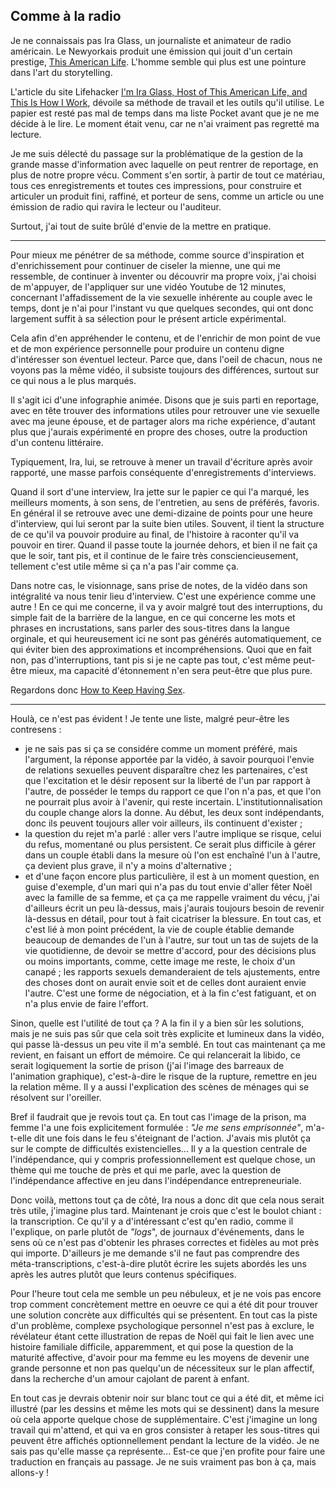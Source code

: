 ## Comme à la radio

Je ne connaissais pas Ira Glass, un journaliste et animateur de radio américain. Le Newyorkais produit une émission qui jouit d'un certain prestige, [This American Life][1]. L'homme semble qui plus est une pointure dans l'art du storytelling.

[1]: http://www.thisamericanlife.org/

L'article du site Lifehacker [I'm Ira Glass, Host of This American Life, and This Is How I Work][2], dévoile sa méthode de travail et les outils qu'il utilise. Le papier est resté pas mal de temps dans ma liste Pocket avant que je ne me décide à le lire. Le moment était venu, car ne n'ai vraiment pas regretté ma lecture.

[2]: http://lifehacker.com/im-ira-glass-host-of-this-american-life-and-this-is-h-1609562031

Je me suis délecté du passage sur la problématique de la gestion de la grande masse d'information avec laquelle on peut rentrer de reportage, en plus de notre propre vécu. Comment s'en sortir, à partir de tout ce matériau, tous ces enregistrements et toutes ces impressions, pour construire et articuler un produit fini, raffiné, et porteur de sens, comme un article ou une émission de radio qui ravira le lecteur ou l'auditeur.

Surtout, j'ai tout de suite brûlé d'envie de la mettre en pratique.

---

Pour mieux me pénétrer de sa méthode, comme source d'inspiration et d'enrichissement pour continuer de ciseler la mienne, une qui me ressemble, de continuer à inventer ou découvrir ma propre voix, j'ai choisi de m'appuyer, de l'appliquer sur une vidéo Youtube de 12 minutes, concernant l'affadissement de la vie sexuelle inhérente au couple avec le temps, dont je n'ai pour l'instant vu que quelques secondes, qui ont donc largement suffit à sa sélection pour le présent article expérimental.

Cela afin d'en appréhender le contenu, et de l'enrichir de mon point de vue et de mon expérience personnelle pour produire un contenu digne d'intéresser son éventuel lecteur. Parce que, dans l'oeil de chacun, nous ne voyons pas la même vidéo, il subsiste toujours des différences, surtout sur ce qui nous a le plus marqués.

Il s'agit ici d'une infographie animée. Disons que je suis parti en reportage, avec en tête trouver des informations utiles pour retrouver une vie sexuelle avec ma jeune épouse, et de partager alors ma riche expérience, d'autant plus que j'aurais expérimenté en propre des choses, outre la production d'un contenu littéraire.

Typiquement, Ira, lui, se retrouve à mener un travail d'écriture après avoir rapporté, une masse parfois conséquente d'enregistrements d'interviews.

Quand il sort d'une interview, Ira jette sur le papier ce qui l'a marqué, les meilleurs moments, à son sens, de l'entretien, au sens de préférés, favoris. En général il se retrouve avec une demi-dizaine de points pour une heure d'interview, qui lui seront par la suite bien utiles. Souvent, il tient la structure de ce qu'il va pouvoir produire au final, de l'histoire à raconter qu'il va pouvoir en tirer. Quand il passe toute la journée dehors, et bien il ne fait ça que le soir, tant pis, et il continue de le faire très consciencieusement, tellement c'est utile même si ça n'a pas l'air comme ça.

Dans notre cas, le visionnage, sans prise de notes, de la vidéo dans son intégralité va nous tenir lieu d'interview. C'est une expérience comme une autre ! En ce qui me concerne, il va y avoir malgré tout des interruptions, du simple fait de la barrière de la langue, en ce qui concerne les mots et phrases en incrustations, sans parler des sous-titres dans la langue orginale, et qui heureusement ici ne sont pas générés automatiquement, ce qui éviter bien des approximations et incompréhensions. Quoi que en fait non, pas d'interruptions, tant pis si je ne capte pas tout, c'est même peut-être mieux, ma capacité d'étonnement n'en sera peut-être que plus pure.

Regardons donc [How to Keep Having Sex][2].

[2]: https://youtu.be/dh43cVtfMYs

***

Houlà, ce n'est pas évident ! Je tente une liste, malgré peur-être les contresens :

- je ne sais pas si ça se considére comme un moment préféré, mais l'argument, la réponse apportée par la vidéo, à savoir pourquoi l'envie de relations sexuelles peuvent disparaître chez les partenaires, c'est que l'excitation et le désir reposent sur la liberté de l'un par rapport à l'autre, de posséder le temps du rapport ce que l'on n'a pas, et que l'on ne pourrait plus avoir à l'avenir, qui reste incertain. L'institutionnalisation du couple change alors la donne. Au début, les deux sont indépendants, donc ils peuvent toujours aller voir ailleurs, ils continuent d'exister ;
- la question du rejet m'a parlé : aller vers l'autre implique se risque, celui du refus, momentané ou plus persistent. Ce serait plus difficile à gérer dans un couple établi dans la mesure où l'on est enchaîné l'un à l'autre, ça devient plus grave, il n'y a moins d'alternative ;
- et d'une façon encore plus particulière, il est à un moment question, en guise d'exemple, d'un mari qui n'a pas du tout envie d'aller fêter Noël avec la famille de sa femme, et ça ça me rappelle vraiment du vécu, j'ai d'ailleurs écrit un peu là-dessus, mais j'aurais toujours besoin de revenir là-dessus en détail, pour tout à fait cicatriser la blessure. En tout cas, et c'est lié à mon point précédent, la vie de couple établie demande beaucoup de demandes de l'un à l'autre, sur tout un tas de sujets de la vie quotidienne, de devoir se mettre d'accord, pour des décisions plus ou moins importants, comme, cette image me reste, le choix d'un canapé ; les rapports sexuels demanderaient de tels ajustements, entre des choses dont on aurait envie soit et de celles dont auraient envie l'autre. C'est une forme de négociation, et à la fin c'est fatiguant, et on n'a plus envie de faire l'effort.

Sinon, quelle est l'utilité de tout ça ? A la fin il y a bien sûr les solutions, mais je ne suis pas sûr que cela soit très explicite et lumineux dans la vidéo, qui passe là-dessus un peu vite il m'a semblé. En tout cas maintenant ça me revient, en faisant un effort de mémoire. Ce qui relancerait la libido, ce serait logiquement la sortie de prison (j'ai l'image des barreaux de l'animation graphique), c'est-à-dire le risque de la rupture, remettre en jeu la relation même. Il y a aussi l'explication des scènes de ménages qui se résolvent sur l'oreiller.

Bref il faudrait que je revois tout ça. En tout cas l'image de la prison, ma femme l'a une fois explicitement formulée : *"Je me sens emprisonnée"*, m'a-t-elle dit une fois dans le feu s'éteignant de l'action. J'avais mis plutôt ça sur le compte de difficultés existencielles... Il y a la question centrale de l'indépendance, qui y compris professionnellement est quelque chose, un thème qui me touche de près et qui me parle, avec la question de l'indépendance affective en jeu dans l'indépendance entrepreneuriale.

Donc voilà, mettons tout ça de côté, Ira nous a donc dit que cela nous serait très utile, j'imagine plus tard. Maintenant je crois que c'est le boulot chiant : la transcription. Ce qu'il y a d'intéressant c'est qu'en radio, comme il l'explique, on parle plutôt de *"logs*", de journaux d'événements, dans le sens où ce n'est pas d'obtenir les phrases correctes et fidèles au mot près qui importe. D'ailleurs je me demande s'il ne faut pas comprendre des méta-transcriptions, c'est-à-dire plutôt écrire les sujets abordés les uns après les autres plutôt que leurs contenus spécifiques.

Pour l'heure tout cela me semble un peu nébuleux, et je ne vois pas encore trop comment concrètement mettre en oeuvre ce qui a été dit pour trouver une solution concrète aux difficultés qui se présentent. En tout cas la piste d'un problème, complexe psychologique personnel n'est pas à exclure, le révélateur étant cette illustration de repas de Noël qui fait le lien avec une histoire familiale difficile, apparemment, et qui pose la question de la maturité affective, d'avoir pour ma femme eu les moyens de devenir une grande personne et non pas quelqu'un de nécessiteux sur le plan affectif, dans la recherche d'un amour cajolant de parent à enfant.

En tout cas je devrais obtenir noir sur blanc tout ce qui a été dit, et même ici illustré (par les dessins et même les mots qui se dessinent) dans la mesure où cela apporte quelque chose de supplémentaire. C'est j'imagine un long travail qui m'attend, et qui va en gros consister à retaper les sous-titres qui peuvent être affichés optionnellement pendant la lecture de la vidéo. Je ne sais pas qu'elle masse ça représente... Est-ce que j'en profite pour faire une traduction en français au passage. Je ne suis vraiment pas bon à ça, mais allons-y !

>
